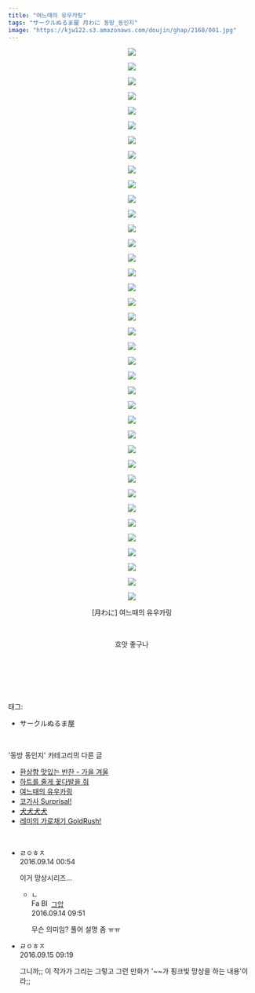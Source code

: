 ```yaml
---
title: "여느때의 유우카링"
tags: "サークルぬるま屋 月わに 동방_동인지"
image: "https://kjw122.s3.amazonaws.com/doujin/ghap/2168/001.jpg"
---
```

<div class="article">
<p style="text-align: center; clear: none; float: none;"><img src="{{ site.imgserver5 }}/ghap/2168/001.jpg"/></p>
<p style="text-align: center; clear: none; float: none;"><img src="{{ site.imgserver5 }}/ghap/2168/002.jpg"/></p>
<p style="text-align: center; clear: none; float: none;"><img src="{{ site.imgserver5 }}/ghap/2168/003.jpg"/></p>
<p style="text-align: center; clear: none; float: none;"><img src="{{ site.imgserver5 }}/ghap/2168/004.jpg"/></p>
<p style="text-align: center; clear: none; float: none;"><img src="{{ site.imgserver5 }}/ghap/2168/005.jpg"/></p>
<p style="text-align: center; clear: none; float: none;"><img src="{{ site.imgserver5 }}/ghap/2168/006.jpg"/></p>
<p style="text-align: center; clear: none; float: none;"><img src="{{ site.imgserver5 }}/ghap/2168/007.jpg"/></p>
<p style="text-align: center; clear: none; float: none;"><img src="{{ site.imgserver5 }}/ghap/2168/008.jpg"/></p>
<p style="text-align: center; clear: none; float: none;"><img src="{{ site.imgserver5 }}/ghap/2168/009.jpg"/></p>
<p style="text-align: center; clear: none; float: none;"><img src="{{ site.imgserver5 }}/ghap/2168/010.jpg"/></p>
<p style="text-align: center; clear: none; float: none;"><img src="{{ site.imgserver5 }}/ghap/2168/011.jpg"/></p>
<p style="text-align: center; clear: none; float: none;"><img src="{{ site.imgserver5 }}/ghap/2168/012.jpg"/></p>
<p style="text-align: center; clear: none; float: none;"><img src="{{ site.imgserver5 }}/ghap/2168/013.jpg"/></p>
<p style="text-align: center; clear: none; float: none;"><img src="{{ site.imgserver5 }}/ghap/2168/014.jpg"/></p>
<p style="text-align: center; clear: none; float: none;"><img src="{{ site.imgserver5 }}/ghap/2168/015.jpg"/></p>
<p style="text-align: center; clear: none; float: none;"><img src="{{ site.imgserver5 }}/ghap/2168/016.jpg"/></p>
<p style="text-align: center; clear: none; float: none;"><img src="{{ site.imgserver5 }}/ghap/2168/017.jpg"/></p>
<p style="text-align: center; clear: none; float: none;"><img src="{{ site.imgserver5 }}/ghap/2168/018.jpg"/></p>
<p style="text-align: center; clear: none; float: none;"><img src="{{ site.imgserver5 }}/ghap/2168/019.jpg"/></p>
<p style="text-align: center; clear: none; float: none;"><img src="{{ site.imgserver5 }}/ghap/2168/020.jpg"/></p>
<p style="text-align: center; clear: none; float: none;"><img src="{{ site.imgserver5 }}/ghap/2168/021.jpg"/></p>
<p style="text-align: center; clear: none; float: none;"><img src="{{ site.imgserver5 }}/ghap/2168/022.jpg"/></p>
<p style="text-align: center; clear: none; float: none;"><img src="{{ site.imgserver5 }}/ghap/2168/023.jpg"/></p>
<p style="text-align: center; clear: none; float: none;"><img src="{{ site.imgserver5 }}/ghap/2168/024.jpg"/></p>
<p style="text-align: center; clear: none; float: none;"><img src="{{ site.imgserver5 }}/ghap/2168/025.jpg"/></p>
<p style="text-align: center; clear: none; float: none;"><img src="{{ site.imgserver5 }}/ghap/2168/026.jpg"/></p>
<p style="text-align: center; clear: none; float: none;"><img src="{{ site.imgserver5 }}/ghap/2168/027.jpg"/></p>
<p style="text-align: center; clear: none; float: none;"><img src="{{ site.imgserver5 }}/ghap/2168/028.jpg"/></p>
<p style="text-align: center; clear: none; float: none;"><img src="{{ site.imgserver5 }}/ghap/2168/029.jpg"/></p>
<p style="text-align: center; clear: none; float: none;"><img src="{{ site.imgserver5 }}/ghap/2168/030.jpg"/></p>
<p style="text-align: center; clear: none; float: none;"><img src="{{ site.imgserver5 }}/ghap/2168/031.jpg"/></p>
<p style="text-align: center; clear: none; float: none;"><img src="{{ site.imgserver5 }}/ghap/2168/032.jpg"/></p>
<p style="text-align: center; clear: none; float: none;"><img src="{{ site.imgserver5 }}/ghap/2168/033.jpg"/></p>
<p style="text-align: center; clear: none; float: none;"><img src="{{ site.imgserver5 }}/ghap/2168/034.jpg"/></p>
<p style="text-align: center; clear: none; float: none;"><img src="{{ site.imgserver5 }}/ghap/2168/035.jpg"/></p>
<p style="text-align: center; clear: none; float: none;"><img src="{{ site.imgserver5 }}/ghap/2168/036.jpg"/></p>
<p style="text-align: center; clear: none; float: none;"><img src="{{ site.imgserver5 }}/ghap/2168/037.jpg"/></p>
<p style="text-align: center; clear: none; float: none;"><img src="{{ site.imgserver5 }}/ghap/2168/038.jpg"/></p>
<p style="text-align: center; clear: none; float: none;">[月わに] 여느때의 유우카링</p>
<p style="text-align: center; clear: none; float: none;"><br/></p>
<p style="text-align: center; clear: none; float: none;">흐앗 좋구나</p>
<p><br/></p>
<p><br/></p>
</div><br/>
<div class="tagTrail">
<p>태그: </p>
<ul>
<li>サークルぬるま屋</li>
</ul>
</div><br/>
<div class="another">
<p>'동방 동인지' 카테고리의 다른 글</p>
<ul>
<li><a href="/ghap_2170">환상향 맛있는 반찬 - 가을 겨울</a></li>
<li><a href="/ghap_2169">하트를 줄게 꽃다발을 줘</a></li>
<li><a href="/ghap_2168">여느때의 유우카링</a></li>
<li><a href="/ghap_2167">코가사 Surprisal!</a></li>
<li><a href="/ghap_2166">犬犬犬犬</a></li>
<li><a href="/ghap_2163">레미의 가로채기 GoldRush!</a></li>
</ul>
</div><br/>
<div class="cb_module cb_fluid">
<div class="cb_wrt cb_profile">
<div class="comment">
<ul>
<li class="cb_thumb_off" id="comment14805372">
<div class="cb_comment_area">
<div class="cb_info_area">
<div class="cb_section">
<span class="cb_nick_name">ㄹㅇㅎㅈ</span>
</div>
<div class="cb_section">
<span class="cb_date">2016.09.14 00:54 </span>
</div>
</div>
<div class="cb_dsc_comment">
<p class="cb_dsc">
											이거 망상시리즈...
										</p>
</div>
<ul>
<li class="cb_thumb_off" id="comment14805540">
<span class="cb_bu_subnode">ㄴ</span>
<div class="cb_comment_area">
<div class="cb_info_area">
<div class="cb_section">
<span class="cb_nick_name"><img alt="Favicon of https://ghaptouhou.tistory.com" height="16" onerror="this.onerror=null;this.parentNode.removeChild(this)" src="https://ghaptouhou.tistory.com/favicon.ico" width="16"/> <img alt="BlogIcon" height="16" onerror="this.parentNode.removeChild(this)" src="https://ghaptouhou.tistory.com/index.gif" width="16"/> <a href="https://ghaptouhou.tistory.com" onclick="return openLinkInNewWindow(this)"> 그압</a><span class="tistoryProfileLayerTrigger" onclick='TistoryProfile.show(event, this, {"title":"\uc800\uae30 \uc774\uac70 \ub098\uc911\uc5d0 \uc218\uc815 \uac00\ub2a5\ud558\ub098\uc694","url":"https:\/\/ghap.tistory.com","nickname":"\uadf8\uc555","items":[]}); return false;'></span></span>
</div>
<div class="cb_section">
<span class="cb_date">2016.09.14 09:51 </span>
</div>
</div>
<div class="cb_dsc_comment">
<p class="cb_dsc">
																무슨 의미임? 풀어 설명 좀 ㅠㅠ
															</p>
</div>
</div>
</li>
</ul>
</div></li>
<li class="cb_thumb_off" id="comment14805887">
<div class="cb_comment_area">
<div class="cb_info_area">
<div class="cb_section">
<span class="cb_nick_name">ㄹㅇㅎㅈ</span>
</div>
<div class="cb_section">
<span class="cb_date">2016.09.15 09:19 </span>
</div>
</div>
<div class="cb_dsc_comment">
<p class="cb_dsc">
											그니까;; 이 작가가 그리는 그렇고 그런 만화가 '~~가 핑크빛 망상을 하는 내용'이라;;
										</p>
</div>
</div></li>
</ul>
</div>
</div><!-- commentList close -->
</div><br/>
